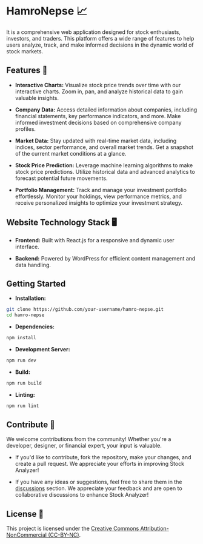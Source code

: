 # HamroNepse 📈

It is a comprehensive web application designed for stock enthusiasts, investors, and traders. This platform offers a wide range of features to help users analyze, track, and make informed decisions in the dynamic world of stock markets.

## Features 🚀

- **Interactive Charts:** Visualize stock price trends over time with our interactive charts. Zoom in, pan, and analyze historical data to gain valuable insights.

- **Company Data:** Access detailed information about companies, including financial statements, key performance indicators, and more. Make informed investment decisions based on comprehensive company profiles.

- **Market Data:** Stay updated with real-time market data, including indices, sector performance, and overall market trends. Get a snapshot of the current market conditions at a glance.

- **Stock Price Prediction:** Leverage machine learning algorithms to make stock price predictions. Utilize historical data and advanced analytics to forecast potential future movements.

- **Portfolio Management:** Track and manage your investment portfolio effortlessly. Monitor your holdings, view performance metrics, and receive personalized insights to optimize your investment strategy.

## Website Technology Stack 🖥️

- **Frontend:** Built with React.js for a responsive and dynamic user interface.

- **Backend:** Powered by WordPress for efficient content management and data handling.

## Getting Started

- **Installation:**

```bash
git clone https://github.com/your-username/hamro-nepse.git
cd hamro-nepse
```

- **Dependencies:**

```bash
npm install
```

- **Development Server:**

```bash
npm run dev
```

- **Build:**

```bash
npm run build
```

- **Linting:**

```bash
npm run lint
```

## Contribute 🤝

We welcome contributions from the community! Whether you're a developer, designer, or financial expert, your input is valuable.

- If you'd like to contribute, fork the repository, make your changes, and create a pull request. We appreciate your efforts in improving Stock Analyzer!

- If you have any ideas or suggestions, feel free to share them in the [discussions](https://github.com/ChandraByte/hamro-nepse/discussions) section. We appreciate your feedback and are open to collaborative discussions to enhance Stock Analyzer!

## License 📜

This project is licensed under the [Creative Commons Attribution-NonCommercial (CC-BY-NC)](https://creativecommons.org/licenses/by-nc/4.0/).
